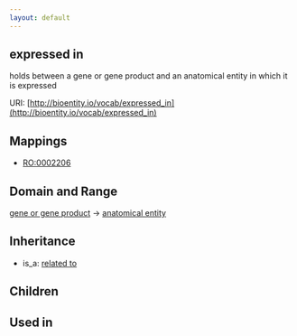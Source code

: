 ```yaml
---
layout: default
---
```


## expressed in


holds between a gene or gene product and an anatomical entity in which it is expressed

URI: [http://bioentity.io/vocab/expressed_in](http://bioentity.io/vocab/expressed_in)
## Mappings

 * [RO:0002206](http://purl.obolibrary.org/obo/RO_0002206)

## Domain and Range

[gene or gene product](GeneOrGeneProduct.html) -> [anatomical entity](AnatomicalEntity.html)

## Inheritance

 *  is_a: [related to](related_to.html)

## Children


## Used in

